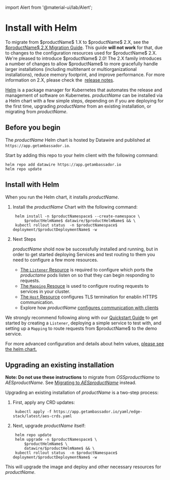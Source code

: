 import Alert from '@material-ui/lab/Alert';

# Install with Helm

<Alert severity="warning">
  To migrate from $productName$ 1.X to $productName$ 2.X, see the
  <a href="../migrate-to-version-2"> $productName$ 2.X Migration Guide</a>. This guide
  <b> will not work</b> for that, due to changes to the configuration resources used
  for $productName$ 2.X.
</Alert>

<Alert severity="info">
  We're pleased to introduce $productName$ 2.0! The 2.X family introduces a number of 
  changes to allow $productName$ to more gracefully handle larger installations
  (including multitenant or multiorganizational installations), reduce memory footprint,
  and improve performance. For more information on 2.X, please check the&nbsp;
  <a href="../../../release-notes">release notes</a>.
</Alert>

[Helm](https://helm.sh) is a package manager for Kubernetes that automates the release and management of software on Kubernetes. $productName$ can be installed via a Helm chart with a few simple steps, depending on if you are deploying for the first time, upgrading $productName$ from an existing installation, or migrating from $productName$.

## Before you begin

The $productName$ Helm chart is hosted by Datawire and published at `https://app.getambassador.io`.

Start by adding this repo to your helm client with the following command:

```
helm repo add datawire https://app.getambassador.io
helm repo update
```

## Install with Helm

When you run the Helm chart, it installs $productName$.


1. Install the $productName$ Chart with the following command:

    ```
	 helm install -n $productNamespace$ --create-namespace \
		 $productHelmName$ datawire/$productHelmName$ && \
	 kubectl rollout status  -n $productNamespace$ deployment/$productDeploymentName$ -w
    ```

2. Next Steps
   
   $productName$ shold now be successfully installed and running, but in order to get started deploying Services and test routing to them you need to configure a few more resources. 

   - [The `Listener` Resource](../../running/listener/) is required to configure which ports the $productame$ pods listen on so that they can begin responding to requests.
   - [The `Mapping` Resouce](../../using/intro-mappings/) is used to configure routing requests to services in your cluster.
   - [The `Host` Resource](../../running/host-crd/) configures TLS termination for enablin HTTPS communication.
   - Explore how $productName$ [configures communication with clients](../../../howtos/configure-communications)

  <Alert severity="info">
     We strongly recommend following along with our <a href="../../../tutorials/getting-started">Quickstart Guide</a> to get started by creating a <code>Listener</code>, deploying a simple service to test with, and setting up a <code>Mapping</code> to route requests from $productName$ to the demo service.
  </Alert>

For more advanced configuration and details about helm values,
[please see the helm chart.](https://github.com/datawire/edge-stack/tree/main/charts/edge-stack/README.md)

## Upgrading an existing installation

**Note: Do not use these instructions** to migrate from $OSSproductName$ to $AESproductName$. See [Migrating to $AESproductName$](../upgrade-to-edge-stack/) instead.

Upgrading an existing installation of $productName$ is a two-step process:

1. First, apply any CRD updates:

   ```
    kubectl apply -f https://app.getambassador.io/yaml/edge-stack/latest/aes-crds.yaml
   ```

2. Next, upgrade $productName$ itself:

   ```
    helm repo update
    helm upgrade -n $productNamespace$ \
        $productHelmName$ \
        datawire/$productHelmName$ && \
    kubectl rollout status  -n $productNamespace$ deployment/$productDeploymentName$ -w
   ```

  This will upgrade the image and deploy and other necessary resources for $productName$.
